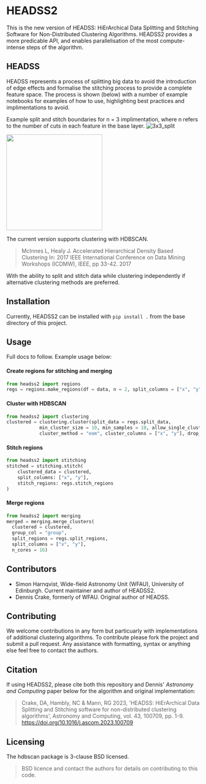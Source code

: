 # HEADSS2
This is the new version of HEADSS: HiErArchical Data Splitting and Stitching Software for Non-Distributed Clustering Algorithms. HEADSS2 provides a more predicable API, and enables parallelisation of the most compute-intense steps of the algorithm.

## HEADSS

HEADSS represents a process of splitting big data to avoid the introduction of edge effects and formalise the stitching process to provide a complete feature space. The process is shown (below) with a number of example notebooks for examples of how to use, highlighting best practices and implimentations to avoid.

Example split and stitch boundaries for n = 3 implimentation, where n refers to the number of cuts in each feature in the base layer.
![3x3_split](https://user-images.githubusercontent.com/84581147/170474116-5f718b98-618d-4d61-a95c-c1c7a8012f57.png)
<!-- ![3x3_stitch](https://user-images.githubusercontent.com/84581147/170474111-fe226e70-14d4-4408-b4f0-61451f06b48a.png) -->
<img src="https://user-images.githubusercontent.com/84581147/170474111-fe226e70-14d4-4408-b4f0-61451f06b48a.png" width="250" height="250">

The current version supports clustering with HDBSCAN.
> McInnes L, Healy J. Accelerated Hierarchical Density Based Clustering In: 2017 IEEE International Conference on Data Mining Workshops (ICDMW), IEEE, pp 33-42. 2017

With the ability to split and stitch data while clustering independently if alternative clustering methods are preferred.

## Installation
Currently, HEADSS2 can be installed with `pip install .` from the base directory of this project.

## Usage
Full docs to follow. Example usage below:

#### Create regions for stitching and merging
```python
from headss2 import regions
regs = regions.make_regions(df = data, n = 2, split_columns = ["x", "y"])
```

#### Cluster with HDBSCAN
```python
from headss2 import clustering
clustered = clustering.cluster(split_data = regs.split_data, 
            min_cluster_size = 10, min_samples = 10, allow_single_cluster = False, 
            cluster_method = "eom", cluster_columns = ["x", "y"], drop_ungrouped = True)
```

#### Stitch regions
```python
from headss2 import stitching
stitched = stitching.stitch(
    clustered_data = clustered,
    split_columns: ["x", "y"],
    stitch_regions: regs.stitch_regions
)
```

#### Merge regions
```python
from headss2 import merging
merged = merging.merge_clusters(
  clustered = clustered,
  group_col = "group",
  split_regions = regs.split_regions,
  split_columns = ["x", "y"],
  n_cores = 16)
```

## Contributors
* Simon Harnqvist, Wide-field Astronomy Unit (WFAU), University of Edinburgh. Current maintainer and author of HEADSS2.
* Dennis Crake, formerly of WFAU. Original author of HEADSS.

## Contributing

We welcome contributions in any form but particuarly with implementations of additional clustering algorithms. To contribute please fork the project and submit a pull request. Any assistance with formatting, syntax or anything else feel free to contact the authors.

## Citation
If using HEADSS2, please cite both this repository and Dennis' <i>Astronomy and Computing</i> paper below for the algorithm and original implementation:
> Crake, DA, Hambly, NC & Mann, RG 2023, 'HEADSS: HiErArchical Data Splitting and Stitching software for
> non-distributed clustering algorithms', Astronomy and Computing, vol. 43, 100709, pp. 1-9.
> https://doi.org/10.1016/j.ascom.2023.100709

## Licensing

The hdbscan package is 3-clause BSD licensed.

>  BSD licence and contact the authors for details on contributing to this code.
